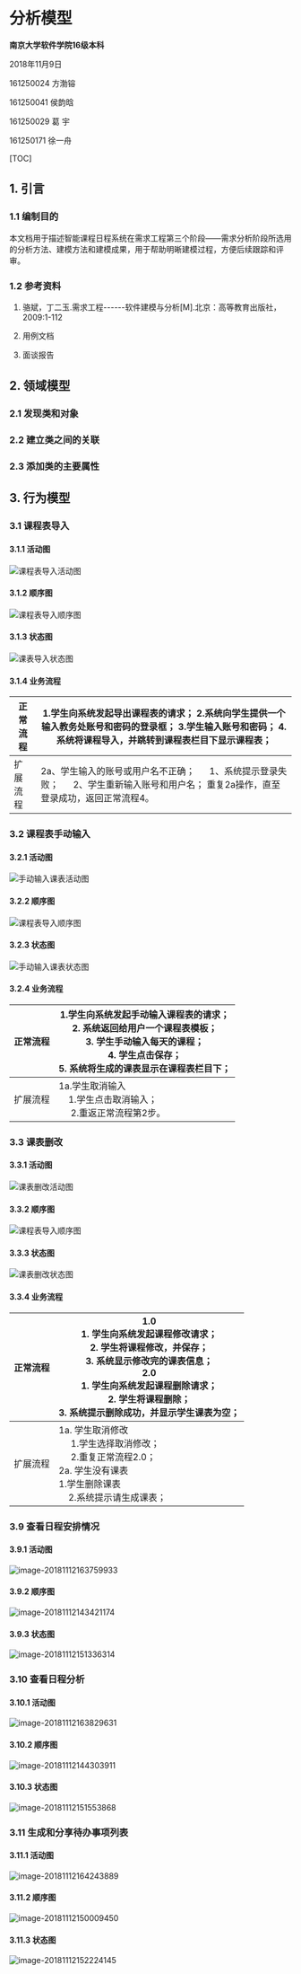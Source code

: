 # 分析模型



**南京大学软件学院16级本科**

2018年11月9日



161250024 方渤镕

161250041 侯韵晗

161250029 葛    宇

161250171 徐一舟

[TOC]

## 1. 引言

### 1.1 编制目的

​	本文档用于描述智能课程日程系统在需求工程第三个阶段——需求分析阶段所选用的分析方法、建模方法和建模成果，用于帮助明晰建模过程，方便后续跟踪和评审。

### 1.2 参考资料

1. 骆斌，丁二玉.需求工程------软件建模与分析[M].北京：高等教育出版社，2009:1-112

2. 用例文档

3. 面谈报告

## 2. 领域模型

### 2.1 发现类和对象

### 2.2 建立类之间的关联

### 2.3 添加类的主要属性

## 3. 行为模型

### 3.1 课程表导入

#### 3.1.1 活动图
![课程表导入活动图](./课程表导入活动图.png)

#### 3.1.2 顺序图
![课程表导入顺序图](./课程表导入顺序图.png)

#### 3.1.3 状态图
![课表导入状态图](./课表导入状态图.png)



#### 3.1.4 业务流程
| 正常流程 | 1.学生向系统发起导出课程表的请求；                                                                                                    2.系统向学生提供一个输入教务处账号和密码的登录框；                                                                                  3.学生输入账号和密码；                                                                                                                           4.系统将课程导入，并跳转到课程表栏目下显示课程表； |
| -------- | ------------------------------------------------------------ |
| 扩展流程 | 2a、学生输入的账号或用户名不正确；                                                                                                 1、系统提示登录失败；                                                                                                                           2、学生重新输入账号和用户名；                                                                                                               重复2a操作，直至登录成功，返回正常流程4。 |

### 3.2 课程表手动输入

#### 3.2.1 活动图
![手动输入课表活动图](./手动输入课表活动图.png)

#### 3.2.2 顺序图
![课程表导入顺序图](./课程表导入顺序图.png)

#### 3.2.3 状态图
![手动输入课表状态图](./手动输入课表状态图.png)

#### 3.2.4 业务流程
| 正常流程 | 1.学生向系统发起手动输入课程表的请求；</br>                                                                                            2. 系统返回给用户一个课程表模板；       </br>                                                                                                3.  学生手动输入每天的课程；             </br>                                                                                                    4.  学生点击保存；</br>                                                                                                                                     5.  系统将生成的课表显示在课程表栏目下；</br> |
| -------- | ------------------------------------------------------------ |
| 扩展流程 | 1a.学生取消输入   </br>                                                                                                                                     1.学生点击取消输入；  </br>                                                                                                                                  2.重返正常流程第2步。</br> |
### 3.3 课表删改

#### 3.3.1 活动图
![课表删改活动图](./课表删改活动图.png)

#### 3.3.2 顺序图
![课程表导入顺序图](./课程表导入顺序图.png)

#### 3.3.3 状态图
![课表删改状态图](./课表删改状态图.png)

#### 3.3.4 业务流程
| 正常流程 | 1.0                    </br>                                                                                                                                         1. 学生向系统发起课程修改请求； </br>                                                                                                         2. 学生将课程修改，并保存；       </br>                                                                                                          3.  系统显示修改完的课表信息；        </br>                                                                                                    2.0                                   </br>                                                                                                                            1. 学生向系统发起课程删除请求；</br>                                                                                                           2. 学生将课程删除；             </br>                                                                                                                                  3. 系统提示删除成功，并显示学生课表为空；</br> |
| -------- | ------------------------------------------------------------ |
| 扩展流程 | 1a.  学生取消修改      </br>                                                                                                                                  1.学生选择取消修改； </br>                                                                                                                                  2.重复正常流程2.0； </br>                                                                                                                              2a. 学生没有课表    </br>                                                                                                                                   1.学生删除课表     </br>                                                                                                                                     2.系统提示请生成课表；</br> |

### 3.9 查看日程安排情况

#### 3.9.1 活动图

![image-20181112163759933](分析模型.assets/image-20181112163759933.png)

#### 3.9.2 顺序图

![image-20181112143421174](%E5%88%86%E6%9E%90%E6%A8%A1%E5%9E%8B.assets/image-20181112143421174.png)

#### 3.9.3 状态图

![image-20181112151336314](%E5%88%86%E6%9E%90%E6%A8%A1%E5%9E%8B.assets/image-20181112151336314.png)

### 3.10 查看日程分析

#### 3.10.1 活动图

![image-20181112163829631](分析模型.assets/image-20181112163829631.png)

#### 3.10.2 顺序图

![image-20181112144303911](%E5%88%86%E6%9E%90%E6%A8%A1%E5%9E%8B.assets/image-20181112144303911.png)

#### 3.10.3 状态图

![image-20181112151553868](%E5%88%86%E6%9E%90%E6%A8%A1%E5%9E%8B.assets/image-20181112151553868.png)

### 3.11 生成和分享待办事项列表

#### 3.11.1 活动图

![image-20181112164243889](分析模型.assets/image-20181112164243889.png)

#### 3.11.2 顺序图

![image-20181112150009450](%E5%88%86%E6%9E%90%E6%A8%A1%E5%9E%8B.assets/image-20181112150009450.png)

#### 3.11.3 状态图

![image-20181112152224145](%E5%88%86%E6%9E%90%E6%A8%A1%E5%9E%8B.assets/image-20181112152224145.png)